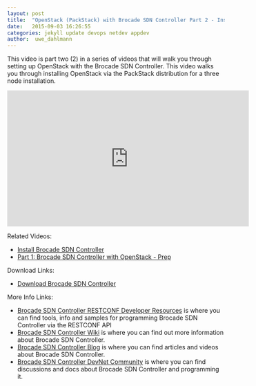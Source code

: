 ```yaml
---
layout: post
title:  "OpenStack (PackStack) with Brocade SDN Controller Part 2 - Install OpenStack"
date:   2015-09-03 16:26:55
categories: jekyll update devops netdev appdev
author:  uwe_dahlmann
---
```


This video is part two (2) in a series of videos that will walk you through setting up OpenStack with the Brocade SDN Controller.  This video walks you through installing OpenStack via the PackStack distribution for a three node installation.

<iframe width="560" height="315" src="https://www.youtube.com/embed/fPELRoSPgAE" frameborder="0" allowfullscreen></iframe>

Related Videos:

* <a href="https://www.youtube.com/watch?v=blfWoIiMqb0" target="_blank">Install Brocade SDN Controller</a>
* <a href="https://www.youtube.com/watch?v=RgspYJaUkBw" target="_blank">Part 1: Brocade SDN Controller with OpenStack - Prep</a>

Download Links:

* <a href="http://store.brocade.com" target="_blank">Download Brocade SDN Controller</a>


More Info Links:

 * <a href="https://github.com/BRCDcomm/BVC/wiki/RESTCONF-Developer-Resources" target="_blank">Brocade SDN Controller RESTCONF Developer Resources</a> is where you can find tools, info and samples for programming Brocade SDN Controller via the RESTCONF API
 * <a href="https://github.com/BRCDcomm/BVC/wiki" target="_blank">Brocade SDN Controller Wiki</a> is where you can find out more information about Brocade SDN Controller.
 * <a href="https://brcdcomm.github.io/BVC/" target="_blank">Brocade SDN Controller Blog</a> is where you can find articles and videos about Brocade SDN Controller.
 * <a href="http://community.brocade.com/t5/DevNet/ct-p/APISupport" target="_blank">Brocade SDN Controller DevNet Community</a> is where you can find discussions and docs about Brocade SDN Controller and programming it.

